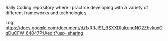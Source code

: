 Rally Coding repository where I practice developing with a variety of different frameworks and technologies 

Log:
https://docs.google.com/document/d/1xRRJlS1_BSXXDIukunqNO2ZbvkuxOqDuCFW_64047PU/edit?usp=sharing
